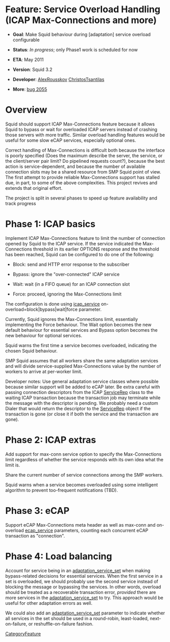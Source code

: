 # Feature: Service Overload Handling (ICAP Max-Connections and more)

  - **Goal**: Make Squid behaviour during \[adaptation\] service
    overload configurable

  - **Status**: *In progress*; only Phase1 work is scheduled for now

  - **ETA**: May 2011

  - **Version**: Squid 3.2

  - **Developer**:
    [AlexRousskov](https://wiki.squid-cache.org/action/show/Features/ServiceOverload/AlexRousskov#)
    [ChristosTsantilas](https://wiki.squid-cache.org/action/show/Features/ServiceOverload/ChristosTsantilas#)

  - **More**:
    [bug 2055](http://bugs.squid-cache.org/show_bug.cgi?id=2055)

# Overview

Squid should support ICAP Max-Connections feature because it allows
Squid to bypass or wait for overloaded ICAP servers instead of crashing
those servers with more traffic. Similar overload handling features
would be useful for some slow eCAP services, especially optional ones.

Correct handling of Max-Connections is difficult both because the
interface is poorly specified (Does the maximum describe the server, the
service, or the client/server pair limit? Do pipelined requests count?),
because the best action is service-dependent, and because the number of
available connection slots may be a shared resource from SMP Squid point
of view. The first attempt to provide reliable Max-Connections support
has stalled due, in part, to some of the above complexities. This
project revives and extends that original effort.

The project is split in several phases to speed up feature availability
and track progress

# Phase 1: ICAP basics

Implement ICAP Max-Connections feature to limit the number of connection
opened by Squid to the ICAP service. If the service indicated the
Max-Connections threshold in its earlier OPTIONS response and the
threshold has been reached, Squid can be configured to do one of the
following:

  - Block: send and HTTP error response to the subscriber

  - Bypass: ignore the "over-connected" ICAP service

  - Wait: wait (in a FIFO queue) for an ICAP connection slot

  - Force: proceed, ignoring the Max-Connections limit

The configuration is done using
[icap\_service](http://www.squid-cache.org/Doc/config/icap_service#)
on-overload=block|bypass|wait|force parameter.

Currently, Squid ignores the Max-Connections limit, essentially
implementing the Force behaviour. The Wait option becomes the new
default behaviour for essential services and Bypass option becomes the
new behaviour for optional services.

Squid warns the first time a service becomes overloaded, indicating the
chosen Squid behaviour.

SMP Squid assumes that all workers share the same adaptation services
and will divide service-supplied Max-Connections value by the number of
workers to arrive at per-worker limit.

Developer notes: Use general adaptation service classes where possible
because similar support will be added to eCAP later. Be extra careful
with passing connection descriptors from the ICAP
[ServiceRep](https://wiki.squid-cache.org/action/show/Features/ServiceOverload/ServiceRep#)
class to the waiting ICAP transaction because the transaction job may
terminate while the message with the descriptor is pending. We probably
need a custom Dialer that would return the descriptor to the
[ServiceRep](https://wiki.squid-cache.org/action/show/Features/ServiceOverload/ServiceRep#)
object if the transaction is gone (or close it if both the service and
the transaction are gone).

# Phase 2: ICAP extras

Add support for max-conn service option to specify the Max-Connections
limit regardless of whether the service responds with its own idea what
the limit is.

Share the current number of service connections among the SMP workers.

Squid warns when a service becomes overloaded using some intelligent
algorithm to prevent too-frequent notifications (TBD).

# Phase 3: eCAP

Support eCAP Max-Connections meta header as well as max-conn and
on-overload
[ecap\_service](http://www.squid-cache.org/Doc/config/ecap_service#)
parameters, counting each concurrent eCAP transaction as "connection".

# Phase 4: Load balancing

Account for service being in an
[adaptation\_service\_set](http://www.squid-cache.org/Doc/config/adaptation_service_set#)
when making bypass-related decisions for essential services. When the
first service in a set is overloaded, we should probably use the second
service instead of blocking the message or bypassing the services. In
other words, overload should be treated as a recoverable transaction
error, *provided* there are more services in the
[adaptation\_service\_set](http://www.squid-cache.org/Doc/config/adaptation_service_set#)
to try. This approach would be useful for other adaptation errors as
well.

We could also add an
[adaptation\_service\_set](http://www.squid-cache.org/Doc/config/adaptation_service_set#)
parameter to indicate whether all services in the set should be used in
a round-robin, least-loaded, next-on-failure, or reshuffle-on-failure
fashion.

[CategoryFeature](https://wiki.squid-cache.org/action/show/Features/ServiceOverload/CategoryFeature#)
